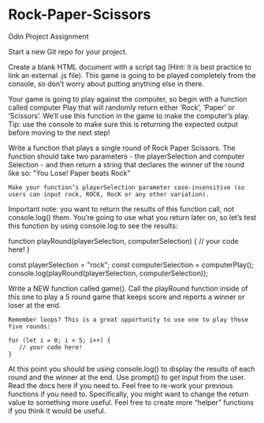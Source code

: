 # Rock-Paper-Scissors
Odin Project Assignment

Start a new Git repo for your project.

Create a blank HTML document with a script tag 
(Hint: it is best practice to link an external .js file). 
This game is going to be played completely from the console, so don’t worry about putting anything else in there.

Your game is going to play against the computer, so begin with a function called computer
Play that will randomly return either ‘Rock’, ‘Paper’ or ‘Scissors’. 
We’ll use this function in the game to make the computer’s play. 
Tip: use the console to make sure this is returning the expected output before moving to the next step!

Write a function that plays a single round of Rock Paper Scissors. 
The function should take two parameters - the playerSelection and computer
Selection - and then return a string that declares the winner of the round like so: "You Lose! Paper beats Rock"

    Make your function’s playerSelection parameter case-insensitive (so users can input rock, ROCK, RocK or any other variation).

Important note: you want to return the results of this function call, not console.log() them. 
You’re going to use what you return later on, so let’s test this function by using console.log to see the results:

function playRound(playerSelection, computerSelection) {
  // your code here!
}
 
const playerSelection = "rock";
const computerSelection = computerPlay();
console.log(playRound(playerSelection, computerSelection));

Write a NEW function called game(). Call the playRound function inside of this one to play a 5 round game that keeps score and reports a winner or loser at the end.

    Remember loops? This is a great opportunity to use one to play those five rounds:

    for (let i = 0; i < 5; i++) {
       // your code here!
    }

At this point you should be using console.log() to display the results of each round and the winner at the end.
Use prompt() to get input from the user. Read the docs here if you need to.
Feel free to re-work your previous functions if you need to. Specifically, you might want to change the return value to something more useful.
Feel free to create more “helper” functions if you think it would be useful.